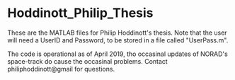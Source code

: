 # Hoddinott_Philip_Thesis


These are the MATLAB files for Philip Hoddinott's thesis. Note that the user will need a UserID and Password, to be stored in a file called "UserPass.m". 

The code is operational as of April 2019, tho occasinal updates of NORAD's space-track do cause the occasinal problems. Contact philiphoddinott@gmail for questions.